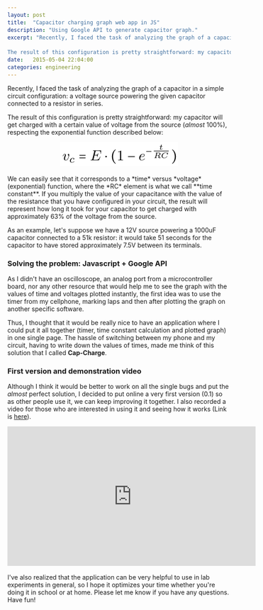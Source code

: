 ```yaml
---
layout: post
title:  "Capacitor charging graph web app in JS"
description: "Using Google API to generate capacitor graph."
excerpt: "Recently, I faced the task of analyzing the graph of a capacitor in a simple circuit configuration: a voltage source powering the given capacitor connected to a resistor in series. 

The result of this configuration is pretty straightforward: my capacitor will get charged with a certain value of voltage from the source [...]"
date:   2015-05-04 22:04:00
categories: engineering
---
```


Recently, I faced the task of analyzing the graph of a capacitor in a simple circuit configuration: a voltage source powering the given capacitor connected to a resistor in series. 

The result of this configuration is pretty straightforward: my capacitor will get charged with a certain value of voltage from the source (*almost* 100%), respecting the exponential function described below:

<div style="text-align:center" markdown="1">
<!-- ![Message Signal](http://tolribeiro.github.io/mywebsite/downloads/charge.png "Function that describes capacitor charge.") -->
<img src="/img/charge.png" class="img-responsive center-block"/>

</div>
<br />
We can easily see that it corresponds to a *time* versus *voltage* (exponential) function, where the *RC* element is what we call **time constant**. If you multiply the value of your capacitance with the value of the resistance that you have configured in your circuit, the result will represent how long it took for your capacitor to get charged with approximately 63% of the voltage from the source.   

As an example, let's suppose we have a 12V source powering a 1000uF capacitor connected to a 51k resistor: it would take 51 seconds for the capacitor to have stored approximately 7.5V between its terminals.

### Solving the problem: Javascript + Google API

As I didn't have an oscilloscope, an analog port from a microcontroller board, nor any other resource that would help me to see the graph with the values of time and voltages plotted instantly, the first idea was to use the timer from my cellphone, marking laps and then after plotting the graph on another specific software. 

Thus, I thought that it would be really nice to have an application where I could put it all together (timer, time constant calculation and plotted graph) in one single page. The hassle of switching between my phone and my circuit, having to write down the values of times, made me think of this solution that I called **Cap-Charge**.

### First version and demonstration video 

Although I think it would be better to work on all the single bugs and put the *almost* perfect solution, I decided to put online a very first version (0.1) so as other people use it, we can keep improving it together. I also recorded a video for those who are interested in using it and seeing how it works (Link is <a href="http://tolribeiro.github.io/cap-charge/" target="_blank">here</a>).

<div style="text-align:center" markdown="1">
<iframe width="560" height="315" src="https://www.youtube.com/embed/3nwURuvDR7w" class ="center-block" frameborder="0" allowfullscreen></iframe>
</div>

I've also realized that the application can be very helpful to use in lab experiments in general, so I hope it optimizes your time whether you're doing it in school or at home. Please let me know if you have any questions. Have fun!

